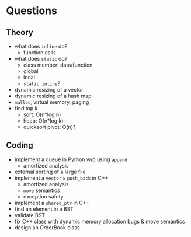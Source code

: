 # Questions

## Theory

* what does `inline` do?
    * function calls
* what does `static` do?
    * class member: data/function
    * global
    * local
    * `static inline`?
* dynamic resizing of a vector
* dynamic resizing of a hash map
* `malloc`, virtual memory, paging
* find top k
    * sort: O(n*log n)
    * heap: O(n*log k)
    * quicksort pivot: O(n)?

## Coding

* implement a queue in Python w/o using `append`
    * amortized analysis
* external sorting of a large file
* implement a `vector`'s `push_back` in C++
    * amortized analysis
    * `move` semantics
    * exception safety
* implement a `shared_ptr` in C++
* find an element in a BST
* validate BST
* fix C++ class with dynamic memory allocation bugs & move semantics
* design an OrderBook class
